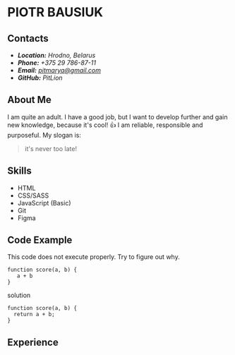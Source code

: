 # **PIOTR BAUSIUK**

## **Contacts**
* ***Location:*** *Hrodno, Belarus*
* ***Phone:*** *+375 29 786-87-11*
* ***Email:*** *pitmarya@gmail.com*
* ***GitHub:*** *PitLion*

## **About Me**
I am quite an adult. I have a good job, but I want to develop further and gain new knowledge, because it's cool!
:+1: 
I am reliable, responsible and purposeful. 
My slogan is: 
> it's never too late!

## **Skills**
- HTML
- CSS/SASS
- JavaScript (Basic)
- Git
- Figma

## **Code Example**
This code does not execute properly. Try to figure out why.
```
function score(a, b) {
   a + b
}
```
solution
```
function score(a, b) {
  return a + b;
}
```

## **Experience**


